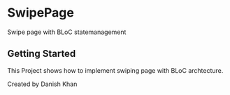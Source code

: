 # SwipePage

Swipe page with BLoC statemanagement 
## Getting Started

This Project shows how to implement swiping page with BLoC archtecture.

Created by Danish Khan
